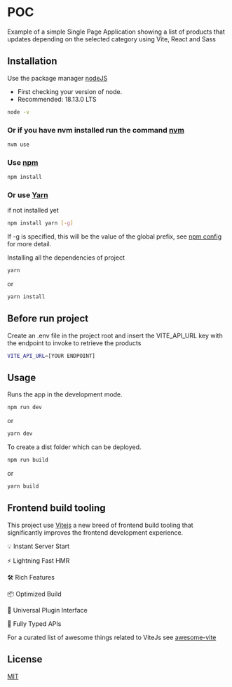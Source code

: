 # POC

Example of a simple Single Page Application showing a list of products that updates depending on the selected category using Vite, React and Sass

## Installation

Use the package manager [nodeJS](https://nodejs.org/en/)

- First checking your version of node.
- Recommended: 18.13.0 LTS

```bash
node -v
```

### Or if you have nvm installed run the command [nvm](https://github.com/nvm-sh/nvm#readme)

```bash
nvm use
```

### Use [npm](https://www.npmjs.com/)

```bash
npm install
```

### Or use [Yarn](https://yarnpkg.com/)

if not installed yet

```bash
npm install yarn [-g]
```

If -g is specified, this will be the value of the global prefix, see [npm config](https://docs.npmjs.com/cli/v6/commands/npm-config) for more detail.

Installing all the dependencies of project

```bash
yarn
```

or

```bash
yarn install
```

## Before run project

Create an .env file in the project root and insert the VITE_API_URL key with the endpoint to invoke to retrieve the products

```bash
VITE_API_URL=[YOUR ENDPOINT]
```

## Usage

Runs the app in the development mode.

```bash
npm run dev
```

or

```bash
yarn dev
```

To create a dist folder which can be deployed.

```bash
npm run build
```

or

```bash
yarn build
```

## Frontend build tooling

This project use [Vitejs](https://vitejs.dev/) a new breed of frontend build tooling that significantly improves the frontend development experience.

💡 Instant Server Start

⚡️ Lightning Fast HMR

🛠️ Rich Features

📦 Optimized Build

🔩 Universal Plugin Interface

🔑 Fully Typed APIs

For a curated list of awesome things related to ViteJs see [awesome-vite](https://github.com/vitejs/awesome-vite)

## License

[MIT](https://choosealicense.com/licenses/mit/)
